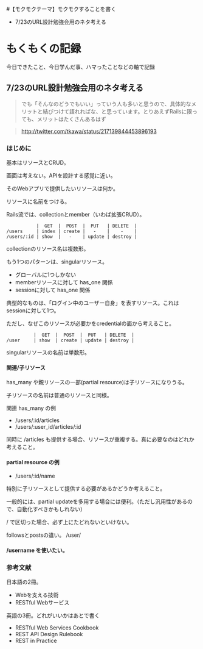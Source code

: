 #【モクモクテーマ】モクモクすることを書く
* 7/23のURL設計勉強会用のネタ考える

# もくもくの記録
今日できたこと、今日学んだ事、ハマったことなどの軸で記録

## 7/23のURL設計勉強会用のネタ考える

> でも「そんなのどうでもいい」っていう人も多いと思うので、具体的なメリットと結びつけて語れればな、と思っています。とりあえずRailsに限っても、メリットはたくさんあるはず

> http://twitter.com/tkawa/status/217139844453896193

### はじめに

基本はリソースとCRUD。

画面は考えない。APIを設計する感覚に近い。

そのWebアプリで提供したいリソースは何か。

リソースに名前をつける。

Rails流では、collectionとmember（いわば拡張CRUD）。

```
           |  GET  |  POST  |  PUT   | DELETE  |
/users     | index | create |   -    |    -    |
/users/:id | show  |   -    | update | destroy |
```

collectionのリソース名は複数形。

もう1つのパターンは、singularリソース。

* グローバルに1つしかない
* memberリソースに対して has_one 関係
* sessionに対して has_one 関係

典型的なものは、「ログイン中のユーザー自身」を表すリソース。これはsessionに対して1つ。

ただし、なぜこのリソースが必要かをcredentialの面から考えること。

```
          |  GET  |  POST  |  PUT   | DELETE  |
/user     | show  | create | update | destroy |
```

singularリソースの名前は単数形。

#### 関連/子リソース

has_many や親リソースの一部(partial resource)は子リソースになりうる。

子リソースの名前は普通のリソースと同様。

関連 has_many の例

* /users/:id/articles
* /users/:user_id/articles/:id

同時に /articles も提供する場合、リソースが重複する。真に必要なのはどれか考えること。

#### partial resource の例

* /users/:id/name

特別に子リソースとして提供する必要があるかどうか考えること。

一般的には、partial updateを多用する場合には便利。（ただし汎用性があるので、自動化すべきかもしれない）


/ で区切った場合、必ず上にたどれないといけない。

followsとpostsの違い。
/user/


#### /username を使いたい。


### 参考文献
日本語の2冊。

* Webを支える技術
* RESTful Webサービス

英語の3冊。どれがいいかはあとで書く

* RESTful Web Services Cookbook
* REST API Design Rulebook
* REST in Practice

